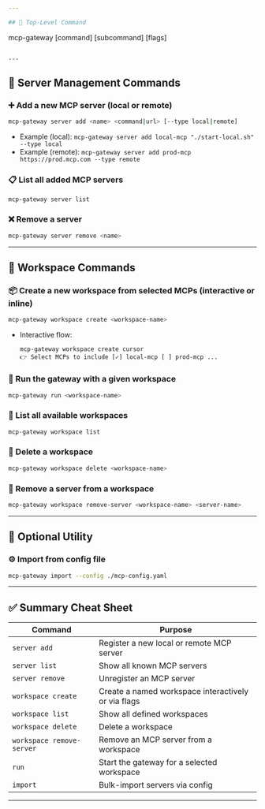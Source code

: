 ```yaml
---

## 🧭 Top-Level Command

```
mcp-gateway [command] [subcommand] [flags]
```

---
```


## 🔧 **Server Management Commands**

### ➕ Add a new MCP server (local or remote)

```bash
mcp-gateway server add <name> <command|url> [--type local|remote]
```

- Example (local): `mcp-gateway server add local-mcp "./start-local.sh" --type local`
- Example (remote): `mcp-gateway server add prod-mcp https://prod.mcp.com --type remote`

### 📋 List all added MCP servers

```bash
mcp-gateway server list
```

### ❌ Remove a server

```bash
mcp-gateway server remove <name>
```

---

## 🧪 **Workspace Commands**

### 📦 Create a new workspace from selected MCPs (interactive or inline)

```bash
mcp-gateway workspace create <workspace-name>
```

- Interactive flow:
  ```
  mcp-gateway workspace create cursor
  👉 Select MCPs to include [✓] local-mcp [ ] prod-mcp ...
  ```

### 🚀 Run the gateway with a given workspace

```bash
mcp-gateway run <workspace-name>
```

### 📂 List all available workspaces

```bash
mcp-gateway workspace list
```

### 🧹 Delete a workspace

```bash
mcp-gateway workspace delete <workspace-name>
```

### 🧽 Remove a server from a workspace

```bash
mcp-gateway workspace remove-server <workspace-name> <server-name>
```

---

## 🧰 Optional Utility

### ⚙️ Import from config file

```bash
mcp-gateway import --config ./mcp-config.yaml
```

---

## ✅ Summary Cheat Sheet

| Command                   | Purpose                                             |
| ------------------------- | --------------------------------------------------- |
| `server add`              | Register a new local or remote MCP server           |
| `server list`             | Show all known MCP servers                          |
| `server remove`           | Unregister an MCP server                            |
| `workspace create`        | Create a named workspace interactively or via flags |
| `workspace list`          | Show all defined workspaces                         |
| `workspace delete`        | Delete a workspace                                  |
| `workspace remove-server` | Remove an MCP server from a workspace               |
| `run`                     | Start the gateway for a selected workspace          |
| `import`                  | Bulk-import servers via config                      |

---
